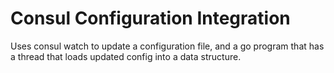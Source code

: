 # Consul Configuration Integration

Uses consul watch to update a configuration file, and a go program that has a 
thread that loads updated config into a data structure.
